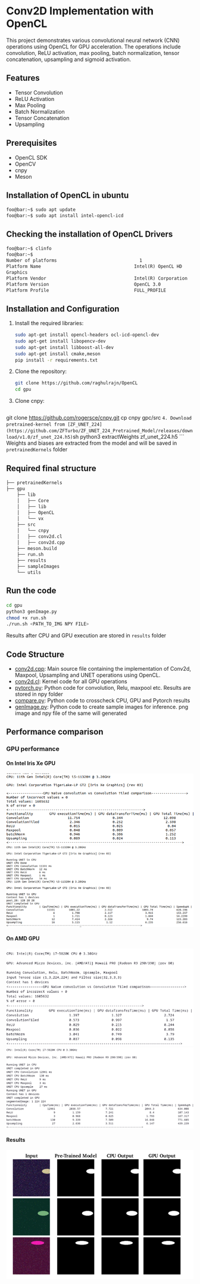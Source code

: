 # Conv2D Implementation with OpenCL

This project demonstrates various convolutional neural network (CNN) operations using OpenCL for GPU acceleration. The operations include convolution, ReLU activation, max pooling, batch normalization, tensor concatenation, upsampling and sigmoid activation.

## Features

- Tensor Convolution
- ReLU Activation
- Max Pooling
- Batch Normalization
- Tensor Concatenation
- Upsampling

## Prerequisites

- OpenCL SDK
- OpenCV
- cnpy
- Meson

## Installation of OpenCL in ubuntu 
```console
foo@bar:~$ sudo apt update
foo@bar:~$ sudo apt install intel-opencl-icd
```
## Checking the installation of OpenCL Drivers
```console
foo@bar:~$ clinfo
foo@bar:~$
Number of platforms                               1
Platform Name                                   Intel(R) OpenCL HD Graphics
Platform Vendor                                 Intel(R) Corporation
Platform Version                                OpenCL 3.0 
Platform Profile                                FULL_PROFILE
```
## Installation and Configuration

1. Install the required libraries:

    ```sh
    sudo apt-get install opencl-headers ocl-icd-opencl-dev
    sudo apt-get install libopencv-dev
    sudo apt-get install libboost-all-dev
    sudo apt-get install cmake,meson
    pip install -r requirements.txt
    ```

2. Clone the repository:

    ```sh
    git clone https://github.com/raghulrajn/OpenCL
    cd gpu
    ```

3. Clone cnpy:

    ```sh
git clone https://github.com/rogersce/cnpy.git
cp cnpy gpc/src
    ```
4. Download pretrained-kernel from [ZF_UNET_224](https://github.com/ZFTurbo/ZF_UNET_224_Pretrained_Model/releases/download/v1.0/zf_unet_224.h5)
    ```sh
python3 extractWeights zf_unet_224.h5
    ```
    Weights and biases are extracted from the model and will be saved in `pretrainedKernels` folder

## Required final structure
```
├── pretrainedKernels
├── gpu
    ├── lib
    │   ├── Core
    │   ├── lib
    │   ├── OpenCL
    │   └── vx
    ├── src
    │   └── cnpy
    │   ├── conv2d.cl
    │   ├── conv2d.cpp
    ├── meson.build
    ├── run.sh
    ├── results
    ├── sampleImages
    └── utils

```

## Run the code 

```sh
cd gpu
python3 genImage.py
chmod +x run.sh
./run.sh <PATH_TO_IMG NPY FILE>
```
Results after CPU and GPU execution are stored in `results` folder
## Code Structure

- [conv2d.cpp](gpu/src/conv2d.cpp): Main source file containing the implementation of Conv2d, Maxpool, Upsampling and UNET operations using OpenCL.
- [conv2d.cl](gpu/src/conv2d.cl): Kernel code for all GPU operations
- [pytorch.py](gpu/pytorch.py): Python code for convolution, Relu, maxpool etc. Results are stored in npy folder
- [compare.py](gpu/compare.py): Python code to crosscheck CPU, GPU and Pytorch results
- [genImage.py](gpu/genImage.py): Python code to create sample images for inference. png image and npy file of the same will generated
## Performance comparison
### GPU performance

#### On Intel Iris Xe GPU
![gpu](./gpu/utils/GPU1_operations.png)
![gpu](./gpu/utils/GPU1_UNET.png)

#### On AMD GPU
![gpu](./gpu/utils/GPU2_operations.png)
![gpu](./gpu/utils/GPU2_UNET.png)

#### Results
![gpu](./gpu/utils/comparison.png)